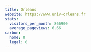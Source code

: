 ```yaml
---
title: Orléans
website: https://www.univ-orleans.fr
stats:
  visitors_per_month: 866900
  average_pageviews: 6.66
carbon:
  home: 0
  legal: 0
---
```

